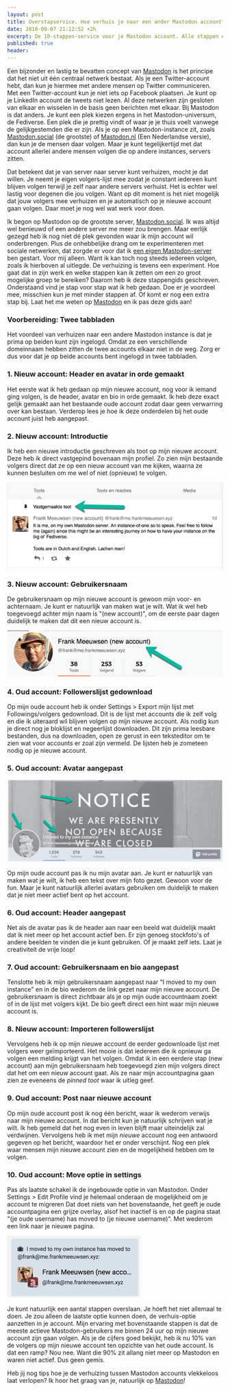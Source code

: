 ```yaml
---
layout: post
title: Overstapservice. Hoe verhuis je naar een ander Mastodon account?
date: 2018-09-07 21:12:52 +2h
excerpt: De 10-stappen-service voor je Mastodon account. Alle stappen en ideeën op een rij.
published: true
header:
---
```

Een bijzonder en lastig te bevatten concept van [Mastodon](/Mastodon/) is het principe dat het niet uit één centraal netwerk bestaat. Als je een Twitter-account hebt, dan kun je hiermee met andere mensen op Twitter communiceren. Met een Twitter-account kun je niet iets op Facebook plaatsen. Je kunt op je LinkedIn account de tweets niet lezen. Al deze netwerken zijn gesloten van elkaar en wisselen in de basis geen berichten met elkaar. Bij Mastodon is dat anders. Je kunt een plek kiezen ergens in het Mastodon-universum, de Fediverse. Een plek die je prettig vindt of waar je je thuis voelt vanwege de gelijkgestemden die er zijn. Als je op een Mastodon-instance zit, zoals [Mastodon.social](https://mastodon.social) (de grootste) of [Mastodon.nl](https://mastodon.nl) (Een Nederlandse versie), dan kun je de mensen daar volgen. Maar je kunt tegelijkertijd met dat account allerlei andere mensen volgen die op andere instances, servers zitten. 

Dat betekent dat je van server naar server kunt verhuizen, mocht je dat willen. Je neemt je eigen volgers-lijst mee zodat je constant iedereen kunt blijven volgen terwijl je zelf naar andere servers verhuist. Het is echter wel lastig voor degenen die jou volgen. Want op dit moment is het niet mogelijk dat jouw volgers mee verhuizen en je automatisch op je nieuwe account gaan volgen. Daar moet je nog wel wat werk voor doen. 

Ik begon op Mastodon op de grootste server, [Mastodon.social](https://mastodon.social). Ik was altijd wel benieuwd of een andere server me meer zou brengen. Maar eerlijk gezegd heb ik nog niet dé plek gevonden waar ik mijn account wil onderbrengen. Plus de onhebbelijke drang om te experimenteren met sociale netwerken, dat zorgde er voor dat ik [een eigen Mastodon-server](/Nieuw-Mastodon-account/) ben gestart. Voor mij alleen. Want ik kan toch nog steeds iedereen volgen, zoals ik hierboven al uitlegde. 
De verhuizing is tevens een experiment. Hoe gaat dat in zijn werk en welke stappen kan ik zetten om een zo groot mogelijke groep te bereiken? Daarom heb ik deze stappengids geschreven. Onderstaand vind je stap voor stap wat ik heb gedaan. Doe er je voordeel mee, misschien kun je met minder stappen af. Of komt er nog een extra stap bij. Laat het me weten op [Mastodon](https://me.frankmeeuwsen.xyz/@frank) en ik pas deze gids aan!

### Voorbereiding: Twee tabbladen
Het voordeel van verhuizen naar een andere Mastodon instance is dat je prima op beiden kunt zijn ingelogd. Omdat ze een verschillende domeinnaam hebben zitten de twee accounts elkaar niet in de weg. Zorg er dus voor dat je op beide accounts bent ingelogd in twee tabbladen.

### 1. Nieuw account: Header en avatar in orde gemaakt
Het eerste wat ik heb gedaan op mijn nieuwe account, nog voor ik iemand ging volgen, is de header, avatar en bio in orde gemaakt. Ik heb deze exact gelijk gemaakt aan het bestaande oude account zodat daar geen verwarring over kan bestaan. Verderop lees je hoe ik deze onderdelen bij het oude account juist heb aangepast.

### 2. Nieuw account: Introductie
Ik heb een nieuwe introductie geschreven als toot op mijn nieuwe account. Deze heb ik direct vastgepind bovenaan mijn profiel. Zo zien mijn bestaande volgers direct dat ze op een nieuw account van me kijken, waarna ze kunnen besluiten om me wel of niet (opnieuw) te volgen.

![](/images/mastodon-pinned-toot.jpg)

### 3. Nieuw account: Gebruikersnaam
De gebruikersnaam op mijn nieuwe account is gewoon mijn voor- en achternaam. Je kunt er natuurlijk van maken wat je wilt. Wat ik wel heb toegevoegd achter mijn naam is "(new account)", om de eerste paar dagen duidelijk te maken dat dit een nieuw account is.

![](/images/mastodon-new-account.jpg)

### 4. Oud account: Followerslijst gedownload

Op mijn oude account heb ik onder Settings > Export mijn lijst met Followings/volgers gedownload. Dit is de lijst met accounts die ik zelf volg en die ik uiteraard wil blijven volgen op mijn nieuwe account. Als nodig kun je direct nog je bloklijst en negeerlijst downloaden. Dit zijn prima leesbare bestanden, dus na downloaden, open ze gerust in een teksteditor om te zien wat voor accounts er zoal zijn vermeld. De lijsten heb je zometeen nodig op je nieuwe account. 


### 5. Oud account: Avatar aangepast

![](/images/mastodon-old-account.jpg)

Op mijn oude account pas ik nu mijn avatar aan. Je kunt er natuurlijk van maken wat je wilt, ik heb een tekst over mijn foto gezet. Gewoon voor de fun. Maar je kunt natuurlijk allerlei avatars gebruiken om duidelijk te maken dat je niet meer actief bent op het account. 

### 6. Oud account: Header aangepast
Net als de avatar pas ik de header aan naar een beeld wat duidelijk maakt dat ik niet meer op het account actief ben. Er zijn genoeg stockfoto's of andere beelden te vinden die je kunt gebruiken. Of je maakt zelf iets. Laat je creativiteit de vrije loop!

### 7. Oud account: Gebruikersnaam en bio aangepast
Tenslotte heb ik mijn gebruikersnaam aangepast naar "I moved to my own instance" en in de bio wederom de link gezet naar mijn nieuwe account. De gebruikersnaam is direct zichtbaar als je op mijn oude accountnaam zoekt of in de lijst met volgers kijkt. De bio geeft direct een hint waar mijn nieuwe account is. 

### 8. Nieuw account: Importeren followerslijst
Vervolgens heb ik op mijn nieuwe account de eerder gedownloade lijst met volgers weer geïmporteerd. Het mooie is dat iedereen die ik opnieuw ga volgen een melding krijgt van het volgen. Omdat ik in een eerdere stap (new account) aan mijn gebruikersnaam heb toegevoegd zien mijn volgers direct dat het om een nieuw account gaat. Als ze naar mijn accountpagina gaan zien ze eveneens de _pinned toot_ waar ik uitleg geef. 

### 9. Oud account: Post naar nieuwe account
Op mijn oude account post ik nog één bericht, waar ik wederom verwijs naar mijn nieuwe account. In dat bericht kun je natuurlijk schrijven wat je wilt. Ik heb gemeld dat het nog even in leven blijft maar uiteindelijk zal verdwijnen. Vervolgens heb ik met mijn _nieuwe_ account nog een antwoord gegeven op het bericht, waardoor het er onder verschijnt. Nog een plek waar mensen mijn nieuwe account zien en de mogelijkheid hebben om te volgen.

### 10. Oud account: Move optie in settings
Pas als laatste schakel ik de ingebouwde optie in van Mastodon. Onder Settings > Edit Profile vind je helemaal onderaan de mogelijkheid om je account te migreren Dat doet niets van het bovenstaande, het geeft je oude accountpagina een grijze overlay, alsof het inactief is en op de pagina staat "(je oude username) has moved to (je nieuwe username)". Met wederom een link naar je nieuwe pagina.

![](/images/mastodon-moved-instance.jpg)

Je kunt natuurlijk een aantal stappen overslaan. Je hóeft het niet allemaal te doen. Je zou alleen de laatste optie kunnen doen, de verhuis-optie aanzetten in je account. Mijn ervaring met bovenstaande stappen is dat de meeste actieve Mastodon-gebruikers me binnen 24 uur op mijn nieuwe account zijn gaan volgen. Als je de cijfers goed bekijkt, heb ik nu 10% van de volgers op mijn nieuwe account ten opzichte van het oude account. Is dat een ramp? Nou nee. Want die 90% zit allang niet meer op Mastodon en waren niet actief. Dus geen gemis. 

Heb jij nog tips hoe je de verhuizing tussen Mastodon accounts vlekkeloos laat verlopen? Ik hoor het graag van je, natuurlijk op [Mastodon](https://me.frankmeeuwsen.xyz/@frank)!